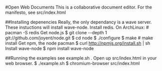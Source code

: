 #Open Web Documents
This is a collaborative document editor. For the manifesto, see src/index.html

##Installing depenencies
Really, the only dependancy is a wave server. These instuctions will install wave-node.
Install redis. On ArchLinux:
        # pacman -S redis
Get node.js
        $ git clone --depth 1 git://github.com/joyent/node.git
        $ cd node
        $ ./configure
        $ make
        # make install
Get npm, the node pacman
        $ curl http://npmjs.org/install.sh | sh
Install wave-node
        $ npm install wave-node

##Running the examples
see example.sh . Open up src/index.html in your web browser.
        $ ./example.sh
        $ chromium-browser src/index.html

